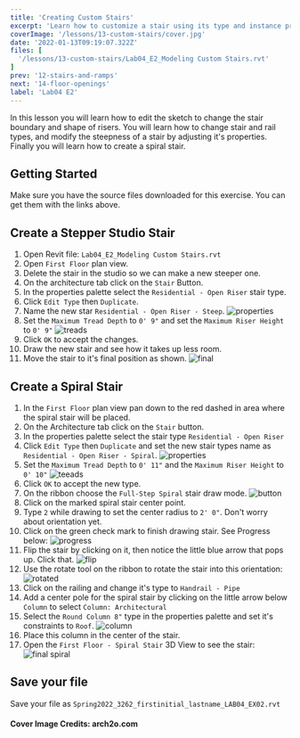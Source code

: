 ```yaml
---
title: 'Creating Custom Stairs'
excerpt: 'Learn how to customize a stair using its type and instance properties'
coverImage: '/lessons/13-custom-stairs/cover.jpg'
date: '2022-01-13T09:19:07.322Z'
files: [
  '/lessons/13-custom-stairs/Lab04_E2_Modeling Custom Stairs.rvt'
]
prev: '12-stairs-and-ramps'
next: '14-floor-openings'
label: 'Lab04 E2'
---
```


In this lesson you will learn how to edit the sketch to change the stair boundary and shape of risers. You will learn how to change stair and rail types, and modify the steepness of a stair by adjusting it's properties. Finally you will learn how to create a spiral stair.

## Getting Started

Make sure you have the source files downloaded for this exercise. You can get them with the links above.

## Create a Stepper Studio Stair

1. Open Revit file: ``Lab04_E2_Modeling Custom Stairs.rvt``
2. Open ``First Floor`` plan view.
3. Delete the stair in the studio so we can make a new steeper one.
4. On the architecture tab click on the ``Stair`` Button.
5. In the properties palette select the ``Residential - Open Riser`` stair type.
6. Click ``Edit Type`` then ``Duplicate``.
7. Name the new star ``Residential - Open Riser - Steep``.
![properties](/lessons/13-custom-stairs/stair-properties.png)
8. Set the ``Maximum Tread Depth`` to ``0' 9"`` and set the ``Maximum Riser Height`` to ``0' 9"``
![treads](/lessons/13-custom-stairs/tread-dims.png)
9. Click ``OK`` to accept the changes.
10. Draw the new stair and see how it takes up less room.
11. Move the stair to it's final position as shown.
![final](/lessons/13-custom-stairs/stair-final.png)

## Create a Spiral Stair

1. In the ``First Floor`` plan view pan down to the red dashed in area where the spiral stair will be placed.
2. On the Architecture tab click on the ``Stair`` button.
3. In the properties palette select the stair type ``Residential - Open Riser``
4. Click ``Edit Type`` then ``Duplicate`` and set the new stair types name as ``Residential - Open Riser - Spiral``.
![properties](/lessons/13-custom-stairs/spiral-properties.png)
5. Set the ``Maximum Tread Depth`` to ``0' 11"`` and the ``Maximum Riser Height`` to ``0' 10"``
![teeads](/lessons/13-custom-stairs/spiral-treads.png)
6. Click ``OK`` to accept the new type.
7. On the ribbon choose the ``Full-Step Spiral`` stair draw mode.
![button](/lessons/13-custom-stairs/spiral-button.png)
8. Click on the marked spiral stair center point.
9. Type ``2`` while drawing to set the center radius to ``2' 0"``. Don't worry about orientation yet.
10. Click on the green check mark to finish drawing stair. See Progress below:
![progress](/lessons/13-custom-stairs/spiral-progress.png)
11. Flip the stair by clicking on it, then notice the little blue arrow that pops up. Click that.
![flip](/lessons/13-custom-stairs/flip.png)
12. Use the rotate tool on the ribbon to rotate the stair into this orientation:
![rotated](/lessons/13-custom-stairs/rotate.png)
13. Click on the railing and change it's type to ``Handrail - Pipe``
14. Add a center pole for the spiral stair by clicking on the little arrow below ``Column`` to select ``Column: Architectural``
15. Select the ``Round Column 8"`` type in the properties palette and set it's constraints to ``Roof``.
![column](/lessons/13-custom-stairs/constraints.png)
16. Place this column in the center of the stair.
17. Open the ``First Floor - Spiral Stair`` 3D View to see the stair:
![final spiral](/lessons/13-custom-stairs/final-spiral.png)

## Save your file

Save your file as ``Spring2022_3262_firstinitial_lastname_LAB04_EX02.rvt``

#### Cover Image Credits: arch2o.com